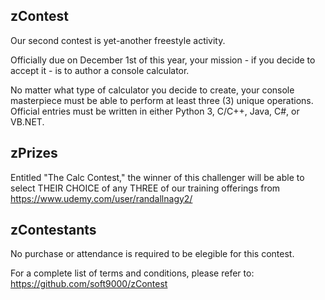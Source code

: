 ## zContest

Our second contest is yet-another freestyle activity. 

Officially due on December 1st of this year, your mission - if 
you decide to accept it - is to author a console calculator. 

No matter what type of calculator you decide to create, 
your console masterpiece must be able to perform at least three 
(3) unique operations. Official entries must be written in either 
Python 3, C/C++, Java, C#, or VB.NET.

## zPrizes
Entitled "The Calc Contest," the winner of this challenger will
be able to select THEIR CHOICE of any THREE of our training 
offerings from https://www.udemy.com/user/randallnagy2/

## zContestants
No purchase or attendance is required to be elegible for this contest.

For a complete list of terms and conditions, please refer to:
https://github.com/soft9000/zContest



